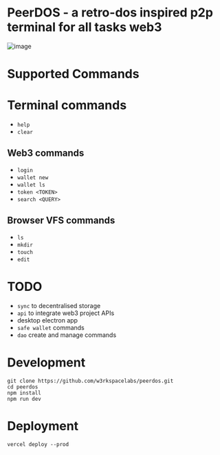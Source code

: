 # PeerDOS - a retro-dos inspired p2p terminal for all tasks web3
![image](https://github.com/user-attachments/assets/a2319adf-5952-47ac-bea1-38f40b34d6a2) 

# Supported Commands

# Terminal commands
- `help`
- `clear`

## Web3 commands
- `login`
- `wallet new`
- `wallet ls`
- `token <TOKEN>`
- `search <QUERY>`

## Browser VFS commands  
- `ls`
- `mkdir`
- `touch`
- `edit`

# TODO
- `sync` to decentralised storage
- `api` to integrate web3 project APIs
- desktop electron app
- `safe wallet` commands
- `dao` create and manage commands

# Development
```
git clone https://github.com/w3rkspacelabs/peerdos.git
cd peerdos
npm install
npm run dev
```


# Deployment
```
vercel deploy --prod
```


